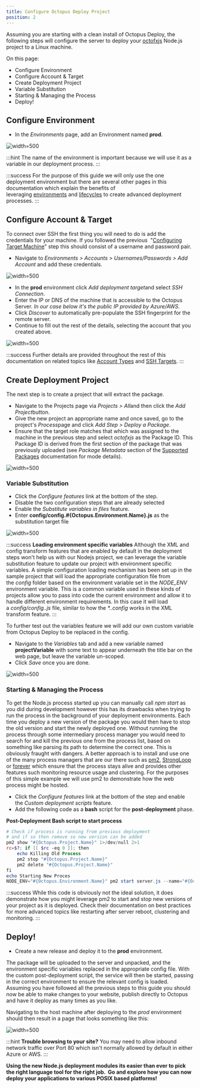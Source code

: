 ```yaml
---
title: Configure Octopus Deploy Project
position: 2
---
```



Assuming you are starting with a clean install of Octopus Deploy, the following steps will configure the server to deploy your [octofxjs](/docs/guides/node-on-nix-deployments/create-&-push-node.js-project.md) Node.js project to a Linux machine.


On this page:


- Configure Environment
- Configure Account & Target
- Create Deployment Project
 - Variable Substitution
 - Starting & Managing the Process
- Deploy!

## Configure Environment

- In the *Environments* page, add an Environment named **prod**.



![](/docs/images/3049555/3964983.png "width=500")

:::hint
The name of the environment is important because we will use it as a variable in our deployment process.
:::

:::success
For the purpose of this guide we will only use the one deployment environment but there are several other pages in this documentation which explain the benefits of leveraging [environments](/docs/key-concepts/environments/index.md) and [lifecycles](/docs/key-concepts/lifecycles.md) to create advanced deployment processes.
:::

## Configure Account & Target


To connect over SSH the first thing you will need to do is add the credentials for your machine. If you followed the previous  "[Configuring Target Machine](/docs/guides/node-on-nix-deployments/configuring-target-machine.md)" step this should consist of a username and password pair.

- Navigate to *Environments > Accounts > Usernames/Passwords > Add Account* and add these credentials.



![](/docs/images/3049555/3278584.png "width=500")

- In the **prod** environment click *Add deployment target*and select *SSH Connection*.
- Enter the IP or DNS of the machine that is accessible to the Octopus Server. *In our case below it's the public IP provided by Azure/AWS.*
- Click *Discover* to automatically pre-populate the SSH fingerprint for the remote server.
- Continue to fill out the rest of the details, selecting the account that you created above.



![](/docs/images/3049555/3278592.png "width=500")

:::success
Further details are provided throughout the rest of this documentation on related topics like [Account Types](/docs/key-concepts/environments/accounts/index.md) and [SSH Targets](/docs/deployment-targets/ssh-targets/index.md).
:::

## Create Deployment Project


The next step is to create a project that will extract the package.

- Navigate to the Projects page via *Projects > All*and then click the *Add Project*button.
- Give the new project an appropriate name and once saved, go to the project's *Process*page and click *Add Step > Deploy a Package*.
 - Ensure that the target role matches that which was assigned to the machine in the previous step and select *octofxjs* as the Package ID. This Package ID is derived from the first section of the package that was previously uploaded (see *Package Metadata* section of the [Supported Packages](/docs/packaging-applications/supported-packages.md) documentation for mode details).



![](/docs/images/3049555/3278590.png "width=500")

### Variable Substitution

- Click the *Configure features* link at the bottom of the step.
- Disable the two configuration steps that are already selected
- Enable the *Substitute variables in files* feature.
- Enter **config/config.#{Octopus.Environment.Name}.js** as the substitution target file



![](/docs/images/3049555/3278589.png "width=500")

:::success
**Loading environment specific variables**
Although the XML and config transform features that are enabled by default in the deployment steps won't help us with our Nodejs project, we can leverage the variable substitution feature to update our project with environment specific variables. A simple configuration loading mechanism has been set up in the sample project that will load the appropriate configuration file from the *config* folder based on the environment variable set in the *NODE\_ENV* environment variable. This is a common variable used in these kinds of projects allow you to pass into code the current environment and allow it to handle different environment requirements. In this case it will load a *config/config.<EnvironmentName>.js* file, similar to how the *\*.<EnvironmentName>.config* works in the XML transform feature.
:::


To further test out the variables feature we will add our own custom variable from Octopus Deploy to be replaced in the config.

- Navigate to the *Variables* tab and add a new variable named **projectVariable** with some text to appear underneath the title bar on the web page, but leave the variable un-scoped.
- Click *Save* once you are done.



![](/docs/images/3049555/3964935.png "width=500")

### Starting & Managing the Process


To get the Node.js process started up you can manually call *npm start* as you did during development however this has its drawbacks when trying to run the process in the background of your deployment environments. Each time you deploy a new version of the package you would then have to stop the old version and start the newly deployed one. Without running the process through some intermediary process manager you would need to search for and kill the previous one from the process list, based on something like parsing its path to determine the correct one. This is obviously fraught with dangers. A better approach is to install and use one of the many process managers that are our there such as [pm2](http://pm2.keymetrics.io/), [StrongLoop](http://strong-pm.io/) or [forever](https://github.com/foreverjs/forever) which ensure that the process stays alive and provides other features such monitoring resource usage and clustering. For the purposes of this simple example we will use pm2 to demonstrate how the web process might be hosted.

- Click the *Configure features* link at the bottom of the step and enable the *Custom deployment scripts* feature.
- Add the following code as a **bash** script for the **post-deployment** phase.


**Post-Deployment Bash script to start process**

```powershell
# Check if process is running from previous deployment 
# and if so then remove so new version can be added
pm2 show "#{Octopus.Project.Name}" 1>/dev/null 2>1
rc=$?; if [[ $rc -eq 0 ]]; then 
    echo Killing Old Process
    pm2 stop "#{Octopus.Project.Name}"
    pm2 delete "#{Octopus.Project.Name}"
fi
echo Starting New Proces
NODE_ENV="#{Octopus.Environment.Name}" pm2 start server.js --name="#{Octopus.Project.Name}"
```

:::success
While this code is obviously not the ideal solution, it does demonstrate how you might leverage pm2 to start and stop new versions of your project as it is deployed. Check their documentation on best practices for more advanced topics like restarting after server reboot, clustering and monitoring.
:::

## Deploy!

- Create a new release and deploy it to the **prod** environment.



The package will be uploaded to the server and unpacked, and the environment specific variables replaced in the appropriate config file. With the custom post-deployment script, the service will then be started, passing in the correct environment to ensure the relevant config is loaded. Assuming you have followed all the previous steps to this guide you should now be able to make changes to your website, publish directly to Octopus and have it deploy as many times as you like.


Navigating to the host machine after deploying to the *prod* environment should then result in a page that looks something like this:


![](/docs/images/3049555/3278591.png "width=500")

:::hint
**Trouble browsing to your site?**
You may need to allow inbound network traffic over Port 80 which isn't normally allowed by default in either Azure or AWS.
:::





**Using the new Node.js deployment modules its easier than ever to pick the right language tool for the right job.  Go and explore how you can now deploy your applications to various POSIX based platforms!**
